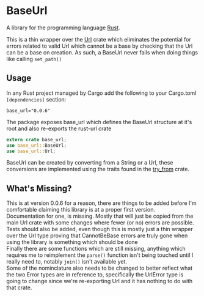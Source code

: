 # BaseUrl

A library for the programming language [Rust](https://www.rust-lang.org).

This is a thin wrapper over the [Url](https://crates.io/crates/url) crate which eliminates the potential
for errors related to valid Url which cannot be a base by checking that the Url can be a base on 
creation. As such, a BaseUrl never fails when doing things like calling ```set_path()```

## Usage

In any Rust project managed by Cargo add the following to your Cargo.toml ```[dependencies]``` section:
```
base_url="0.0.6"
```
The package exposes base_url which defines the BaseUrl structure at it's root and also re-exports the 
rust-url crate
```rust
extern crate base_url;
use base_url::BaseUrl;
use base_url::Url;
```
BaseUrl can be created by converting from a String or a Url, these conversions are implemented using
the traits found in the [try_from](https://crates.io/crates/try_from) crate.

## What's Missing?

This is at version 0.0.6 for a reason, there are things to be added before I'm comfortable claiming 
this library is at a proper first version.  
Documentation for one, is missing. Mostly that will just be copied from the main Url crate with some
changes where fewer (or no) errors are possible.  
Tests should also be added, even though this is mostly just a thin wrapper over the Url type proving
that CannotBeBase errors are truly gone when using the library is something which should be done  
Finally there are some functions which are still missing, anything which requires me to reimplement the ```parse()```
function isn't being touched until I really need to, notably ```join()``` isn't available yet.  
Some of the nominclature also needs to be changed to better reflect what the two Error types are in
reference to, specifically the UrlError type is going to change since we're re-exporting Url and it
has nothing to do with that crate.

